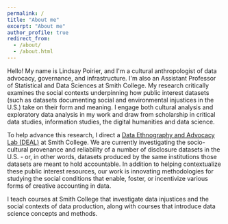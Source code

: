 ```yaml
---
permalink: /
title: "About me"
excerpt: "About me"
author_profile: true
redirect_from: 
  - /about/
  - /about.html
---
```


Hello! My name is Lindsay Poirier, and I'm a cultural anthropologist of data advocacy, governance, and infrastructure. I'm also an Assistant Professor of Statistical and Data Sciences at Smith College. My research critically examines the social contexts underpinning how public interest datasets (such as datasets documenting social and environmental injustices in the U.S.) take on their form and meaning. I engage both cultural analysis and exploratory data analysis in my work and draw from scholarship in critical data studies, information studies, the digital humanities and data science. 

To help advance this research, I direct a [Data Ethnography and Advocacy Lab (DEAL)](lab.html) at Smith College. We are currently investigating the socio-cultural provenance and reliability of a number of disclosure datasets in the U.S. - or, in other words, datasets produced by the same institutions those datasets are meant to hold accountable. In addition to helping contextualize these public interest resources, our work is innovating methodologies for studying the social conditions that enable, foster, or incentivize various forms of creative accounting in data.

I teach courses at Smith College that investigate data injustices and the social contexts of data production, along with courses that introduce data science concepts and methods. 

